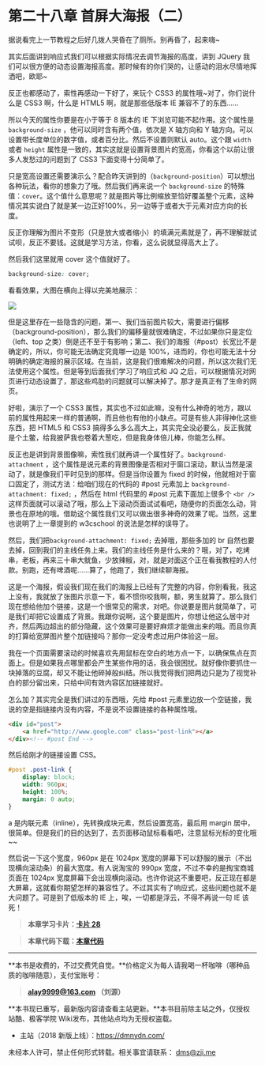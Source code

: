 第二十八章 首屏大海报（二）
===

据说看完上一节教程之后好几拨人哭昏在了厕所。别再昏了，起来嗨~

其实后面讲到响应式我们可以根据实际情况去调节海报的高度，讲到 JQuery 我们可以很方便的动态设置海报高度。那时候有的你们哭的，让感动的泪水尽情地挥洒吧，欧耶~

反正也都感动了，索性再感动一下好了，来玩个 CSS3 的属性哦~对了，你们说什么是 CSS3 啊，什么是 HTML5 啊，就是那些低版本 IE 兼容不了的东西……

所以今天的属性你要是在小于等于 8  版本的 IE 下浏览可能不起作用。这个属性是  `background-size` ，他可以同时含有两个值，依次是 X 轴方向和 Y 轴方向。可以设置带长度单位的数字值，或者百分比。然后不设置则默认 auto。这个跟 `width` 或者 `height` 属性是一致的，其实这就是设置背景图片的宽高，你看这个以前让很多人发愁过的问题到了 CSS3 下面变得十分简单了。

只是宽高设置还需要演示么？配合昨天讲到的（`background-position`）可以想出各种玩法，看你的想象力了哦。然后我们再来说一个  `background-size` 的特殊值：`cover`。这个值什么意思呢？就是图片等比例缩放至恰好覆盖整个元素，这种情况其实说白了就是某一边正好100%，另一边等于或者大于元素对应方向的长度。

反正你理解为图片不变形（只是放大或者缩小）的填满元素就是了，再不理解就试试呗，反正不要钱。这就是学习方法，你看，这么说就显得高大上了。

然后我们这里就用 cover 这个值就好了。

```css
background-size: cover;
```
看看效果，大图在横向上得以完美地展示：

![](http://coffee.zji.me/imgs/28-1.png)

但是这里存在一些隐含的问题，第一、我们当前图片较大，需要进行偏移（background-position），那么我们的偏移量就很难确定，不过如果你只是定位（left、top 之类）倒是还不至于有影响；第二、我们的海报（#post）长宽比不是确定的，所以，你可能无法确定究竟哪一边是 100%，进而的，你也可能无法十分明确的确定海报的展示区域。在当前，这是我们很难解决的问题，所以这次我们无法使用这个属性。但是等到后面我们学习了响应式和 JQ 之后，可以根据情况对网页进行动态设置了，那这些鸡肋的问题就可以解决掉了。那才是真正有了生命的网页。

好啦，演示了一个 CSS3 属性，其实也不过如此嘛，没有什么神奇的地方，跟以前的属性用起来一样的普通啊，而且他也有他的小缺点。可是有些人非得神化这些东西，把 HTML5 和 CSS3 搞得多么多么高大上，其实完全没必要么，反正我就是个土鳖，给我披萨我也卷着大葱吃，但是我身体倍儿棒，你能怎么样。

反正也是讲到背景图像嘛，索性我们就再讲一个属性好了。`background-attachment` ，这个属性是说元素的背景图像是否相对于窗口滚动，默认当然是滚动了，就是像我们平时见到的那样。但是当你设置为 fixed 的时候，他就相对于窗口固定了，测试方法：给咱们现在的代码的 #post 元素加上 `background-attachment: fixed;` ，然后在 html 代码里的 #post 元素下面加上很多个 `<br />` 这样页面就可以滚动了哦，那么上下滚动页面试试看吧，随便你的页面怎么动，背景也在原地的哦。借助这个属性我们又可以做出很多神奇的效果了呢。当然，这里也说明了上一章提到的 w3cschool 的说法是怎样的误导了。

然后，我们把`background-attachment: fixed;` 去掉哦，那些多加的 br 自然也要去掉，回到我们的主线任务上来。我们的主线任务是什么来的？哦，对了，吃烤串，老板，再来三十串大鱿鱼，少放辣椒，对，就是对面这个正在看我教程的人付款。别跑，还有啤酒呢……算了，他跑了，我们继续聊海报。

这是一个海报，假设我们现在我们的海报上已经有了完整的内容，你别看我，我这上没有，我就放了张图片示意一下，看不惯你咬我啊，额，男生就算了。那么我们现在想给他加个链接，这是一个很常见的需求，对吧。你说要是图片就简单了，可是我们却把它设置成了背景。我跟你说啊，这个要是图片，你想让他这么居中对齐，然后两边超出的部分隐藏，这个效果可是要好麻烦才能做出来的哦。而且你真的打算给宽屏图片整个加链接吗？那你一定没考虑过用户体验这一层。

我在一个页面需要滚动的时候喜欢先用鼠标在空白的地方点一下，以确保焦点在页面上。但是如果我点哪里都会产生某些作用的话，我会很困扰。就好像你要抓住一块掉落的豆腐，却又不能让他碎掉般纠结。所以我觉得我们把两边只是为了视觉补白的部分留出来，只给中间有效内容区加链接就好。

怎么加？其实完全是我们讲过的东西哦，先给 #post 元素里边放一个空链接，我说的空是指链接内没有内容，不是说不设置链接的各种属性哦。

```html
<div id="post">
	<a href="http://www.google.com" class="post-link"></a>
</div><!-- #post End -->
```

然后给刚才的链接设置 CSS。

```css
#post .post-link {
	display: block;
	width: 960px;
	height: 100%;
	margin: 0 auto;
}
```

a 是内联元素（inline），先转换成块元素，然后设置宽高，最后用 margin 居中，很简单。但是我们的目的达到了，去页面移动鼠标看看吧，注意鼠标光标的变化哦~~

然后说一下这个宽度，960px 是在 1024px 宽度的屏幕下可以舒服的展示（不出现横向滚动条）的最大宽度。有人说淘宝的 990px 宽度，不过不幸的是掏宝商城页面在 1024px 宽度屏幕下会出现横向滚动。也许你说这不重要吧，反正现在都是大屏幕，这就看你期望怎样的兼容性了。不过其实有了响应式，这些问题也就不是大问题了。可是到了低版本的 IE 上，唉，一切都是浮云，不得不再说一句 IE 该死！

> **本章学习卡片：[卡片 28](http://coffee.zji.me/card.html?name=chapter28)**

> **本章代码下载：[本章代码](http://coffee.zji.me/show-code/28.zip)**

---

**本书是收费的，不过交费凭自觉。**价格定义为每人请我喝一杯咖啡（哪种品质的咖啡随意），支付宝账号：

> **alay9999@163.com  （刘源）**

**本书现已重写，最新版内容请查看主站更新。**本书目前除主站之外，仅授权站酷、极客学院 Wiki发布，其他站点均为无授权盗载。

* 主站（2018 新版上线）：https://dmnydn.com/

未经本人许可，禁止任何形式转载。相关事宜请联系： dms@zji.me